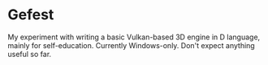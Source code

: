 # Gefest
My experiment with writing a basic Vulkan-based 3D engine in D language, mainly for self-education. Currently Windows-only. Don't expect anything useful so far.

